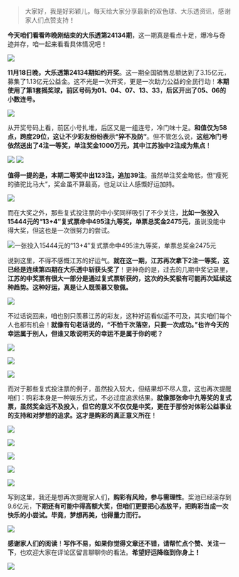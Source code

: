 > 大家好，我是好彩颖儿，每天给大家分享最新的双色球、大乐透资讯，感谢家人们点赞支持！


**今天咱们看看昨晚刚结束的大乐透第24134期**，这一期真是看点十足，爆冷与奇迹并存，咱一起来看看具体情况吧！


![](https://cdn.jsdelivr.net/gh/wangwenjie1314/PicCDN/2024-11-19/1731971932812-image.png)


**11月18日晚，大乐透第24134期如约开奖**。这一期全国销售总额达到了3.15亿元，募集了1.13亿元公益金。这不光是一次开奖，更是一次助力公益的全民行动！**本期使用了第1套摇奖球，前区号码为01、04、07、13、33，后区开出了05、06的小数连号。**


![](https://cdn.jsdelivr.net/gh/wangwenjie1314/PicCDN/2024-11-19/1731971917833-image.png)


从开奖号码上看，前区小号扎堆，后区又是一组连号，冷门味十足。**和值仅为58点，跨度29位，这让不少彩友纷纷表示“猝不及防”**。但不管怎么说，**这组冷门号依然送出了4注一等奖，单注奖金1000万元，其中江苏独中2注成为焦点！**


![](https://cdn.jsdelivr.net/gh/wangwenjie1314/PicCDN/2024-11-19/1731971948410-image.png)
![](https://cdn.jsdelivr.net/gh/wangwenjie1314/PicCDN/2024-11-19/1731971956901-image.png)


**值得一提的是，本期二等奖中出123注，追加39注**。虽然单注奖金略低，但“瘦死的骆驼比马大”，奖金虽不算最高，也足以让人感慨好运加持。

![](https://cdn.jsdelivr.net/gh/wangwenjie1314/PicCDN/2024-11-19/1731972002738-image.png)

而在大奖之外，那些复式投注票的中小奖同样吸引了不少关注，**比如一张投入15444元的“13+4”复式票命中495注九等奖，单票总奖金2475元**，虽说没能中得大奖，但这也是一次很努力的尝试。



![一张投入15444元的“13+4”复式票命中495注九等奖，单票总奖金2475元](https://cdn.jsdelivr.net/gh/wangwenjie1314/PicCDN/2024-11-19/1731972080360-image.png)



说到这里，不得不感慨江苏的好运气。**就在这一期，江苏再次拿下2注一等奖，这已经是连续第四期在大乐透中斩获头奖了**！更神奇的是，过去的几期中奖记录里，**江苏的中奖票有很大一部分是通过复式票斩获的，这次的头奖极有可能再次延续这种趋势。这种好运，真是让人既羡慕又敬佩。**


![](https://cdn.jsdelivr.net/gh/wangwenjie1314/PicCDN/2024-11-19/1731972026046-image.png)


不过话说回来，咱也别只羡慕江苏的彩友，这种好运看似遥不可及，其实咱们每个人也都有机会！**就像有句老话说的，“不怕千次落空，只要一次成功。”也许今天的幸运属于别人，但谁又敢说明天的幸运不是属于你的呢？**


![](https://cdn.jsdelivr.net/gh/wangwenjie1314/PicCDN/2024-11-19/1731971844388-image.png)


![](https://cdn.jsdelivr.net/gh/wangwenjie1314/PicCDN/2024-11-19/1731971852929-image.png)


![](https://cdn.jsdelivr.net/gh/wangwenjie1314/PicCDN/2024-11-19/1731971863332-image.png)







而对于那些复式投注票的例子，虽然投入较大，但结果却不尽人意，这也再次提醒咱们：购彩本身是一种娱乐方式，不必过度追求结果。**就像那张命中九等奖的复式票，虽然奖金远不及投入，但它的意义不仅仅是中奖，更在于那份对体彩公益事业的支持和对梦想的追求。这才是购彩的真正意义所在！**



![](https://cdn.jsdelivr.net/gh/wangwenjie1314/PicCDN/2024-11-19/1731971871055-image.png)


![](https://cdn.jsdelivr.net/gh/wangwenjie1314/PicCDN/2024-11-19/1731971878931-image.png)


![](https://cdn.jsdelivr.net/gh/wangwenjie1314/PicCDN/2024-11-19/1731971885903-image.png)


![](https://cdn.jsdelivr.net/gh/wangwenjie1314/PicCDN/2024-11-19/1731971892745-image.png)


![](https://cdn.jsdelivr.net/gh/wangwenjie1314/PicCDN/2024-11-19/1731971901079-image.png)



写到这里，我还是想再次提醒家人们，**购彩有风险，参与需理性**。奖池已经滚存到9.6亿元，**下期还有可能中得高额大奖，但咱们更要把心态放平，把购彩当成一次快乐的小尝试。毕竟，梦想再美，也得量力而行。**


![](https://cdn.jsdelivr.net/gh/wangwenjie1314/PicCDN/2024-11-19/1731972140619-image.png)


**感谢家人们的阅读！写作不易，如果你觉得文章还不错，请帮忙点个赞、关注一下**，也欢迎大家在评论区留言聊聊你的看法。**希望好运降临到你身上！**


![](https://cdn.jsdelivr.net/gh/wangwenjie1314/PicCDN/2024-11-19/1731972185658-image.png)
